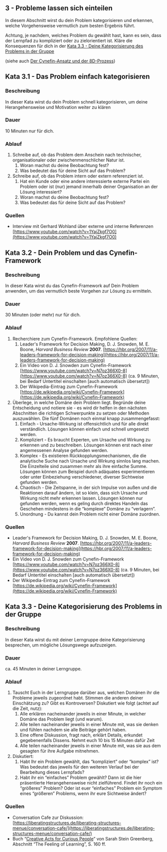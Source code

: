 ## 3 - Probleme lassen sich einteilen

In diesem Abschnitt wirst du dein Problem kategorisieren und erkennen, welche Vorgehensweise vermutlich zum besten Ergebnis führt.

Achtung, je nachdem, welches Problem du gewählt hast, kann es sein, dass der Lernpfad zu kompliziert oder zu zielorientiert ist. Kläre die Konsequenzen für dich in der [Kata 3.3 - Deine Kategorisierung des Problems in der Gruppe](#kata-33---deine-kategorisierung-des-problems-in-der-gruppe) 

(siehe auch [Der Cynefin-Ansatz und der 8D-Prozess](https://www.notion.so/Grundlagen-dbe2b0e895d24901b2321dc4390d6184))

## Kata 3.1 - Das Problem einfach kategorisieren

### Beschreibung

In dieser Kata wirst du dein Problem schnell kategorisieren, um deine Herangehensweise und Motivation weiter zu klären 

### Dauer

10 Minuten nur für dich.

### Ablauf

1. Schreibe auf, ob das Problem dem Anschein nach technischer, organisationaler oder zwischenmenschlicher Natur ist.
    1. Woran machst du deine Beobachtung fest?
    2. Was bedeutet das für deine Sicht auf das Problem?
2. Schreibe auf, ob das Problem intern oder extern referenziert ist.
    1. Hat ein Kunde oder eine andere interessierte externe Partei ein Problem oder ist (nur) jemand innerhalb deiner Organisation an der Lösung interessiert?
    2. Woran machst du deine Beobachtung fest?
    3. Was bedeutet das für deine Sicht auf das Problem?

### Quellen

- Interview mit Gerhard Wohland über externe und interne Referenzen [https://www.youtube.com/watch?v=1YajZkgf7O0](https://www.youtube.com/watch?v=1YajZkgf7O0)

## Kata 3.2 - Dein Problem und das Cynefin-Framework

### Beschreibung

In dieser Kata wirst du das Cynefin-Framework auf Dein Problem anwenden, um das vermutlich beste Vorgehen zur Lösung zu ermitteln.

### Dauer

30 Minuten (oder mehr) nur für dich.

### Ablauf

1. Recherchiere zum Cynefin-Framework. Empfohlene Quellen:
    1. Leader's Framework for Decision Making, D. J. Snowden, M. E. Boone, *Harvard Business Review* **2007**. [https://hbr.org/2007/11/a-leaders-framework-for-decision-making](https://hbr.org/2007/11/a-leaders-framework-for-decision-making)
    2. Ein Video von D. J. Snowden zum Cynefin-Framework [https://www.youtube.com/watch?v=N7oz366X0-8](https://www.youtube.com/watch?v=N7oz366X0-8) (ca. 9 Minuten, bei Bedarf Untertitel einschalten [auch automatisch übersetzt])
    3. Der Wikipedia-Eintrag zum Cynefin-Framework [https://de.wikipedia.org/wiki/Cynefin-Framework](https://de.wikipedia.org/wiki/Cynefin-Framework)
2. Überlege, in welche Domäne dein Problem liegt. Begründe deine Entscheidung und notiere sie - es wird dir helfen in den nächsten Abschnitten die richtigen Schwerpunkte zu setzen oder Methoden auszuwählen. Die fünf Domänen noch einmal knapp zusammengefasst:
    1. Einfach - Ursache-Wirkung ist offensichtlich und für alle direkt verständlich. Lösungen können einfach und schnell umgesetzt werden.
    2. Kompliziert - Es braucht Experten, um Ursache und Wirkung zu erkennen und zu beschreiben. Lösungen können erst nach einer angemessenen Analyse gefunden werden.
    3. Komplex - Es existieren Rückkopplungsmechanismen, die die analytische Suche nach Ursache und Wirkung sinnlos lang machen. Die Einzelteile sind zusammen mehr als ihre einfache Summe. Lösungen können zum Beispiel durch adäquates experimentieren oder unter Einbeziehung verschiedener, diverser Sichtweise gefunden werden.
    4. Chaotisch - Die Zeitspanne, in der sich Impulse von außen und die Reaktionen darauf ändern, ist so klein, dass sich Ursache und Wirkung nicht mehr erkennen lassen. Lösungen können nur gefunden werden, wenn es geling durch direktes Handeln das Geschehen mindestens in die “komplexe” Domäne zu “verlagern”.
    5. Unordnung - Du kannst dein Problem nicht einer Domäne zuordnen.

### Quellen

- Leader's Framework for Decision Making, D. J. Snowden, M. E. Boone, *Harvard Business Review* **2007**. [https://hbr.org/2007/11/a-leaders-framework-for-decision-making](https://hbr.org/2007/11/a-leaders-framework-for-decision-making)
- Ein Video von D. J. Snowden zum Cynefin-Framework [https://www.youtube.com/watch?v=N7oz366X0-8](https://www.youtube.com/watch?v=N7oz366X0-8) (ca. 9 Minuten, bei Bedarf Untertitel einschalten [auch automatisch übersetzt])
- Der Wikipedia-Eintrag zum Cynefin-Framework [https://de.wikipedia.org/wiki/Cynefin-Framework](https://de.wikipedia.org/wiki/Cynefin-Framework)

## Kata 3.3 - Deine Kategorisierung des Problems in der Gruppe

### Beschreibung

In dieser Kata wirst du mit deiner Lerngruppe deine Kategorisierung besprechen, um mögliche Lösungswege aufzuzeigen.

### Dauer

ca. 45 Minuten in deiner Lerngruppe.

### Ablauf

1. Tauscht Euch in der Lerngruppe darüber aus, welchen Domänen ihr die Probleme jeweils zugeordnet habt. Stimmen die anderen deiner Einschätzung zu? Gibt es Kontroversen? Diskutiert wie folgt (achtet auf die Zeit, nutz):
    1. Alle erklären nacheinander jeweils in einer Minute, in welcher Domäne das Problem liegt (und warum).
    2. Alle teilen nacheinander jeweils in einer Minute mit, was sie denken und fühlen nachdem sie alle Beiträge gehört haben.
    3. Eine offene Diskussion, fragt nach, erklärt Details, erkundet gegebenenfalls Dissens. Nehmt euch 10 bis 15 Minuten dafür Zeit
    4. Alle teilen nacheinander jeweils in einer Minute mit, was sie aus dem gesagten für ihre Aufgabe mitnehmen.
2. Diskutiert:
    1. Habt Ihr ein Problem gewählt, das “kompliziert” oder “komplex” ist? Was bedeutet das jeweils für den weiteren Verlauf bei der Bearbeitung dieses Lernpfads?
    2. Habt ihr ein “einfaches” Problem gewählt? Dann ist die hier präsentierte Herangehensweise nicht zielführend. Findet ihr noch ein “größeres” Problem? Oder ist euer “einfaches” Problem ein Symptom eines “größeren” Problems, wenn ihr eure Sichtweise ändert?

### Quellen

- Conversation Cafe zur Diskussion: [https://liberatingstructures.de/liberating-structures-menue/conversation-cafe/](https://liberatingstructures.de/liberating-structures-menue/conversation-cafe/)
- Buch “[Creative Acts for Curious People](https://dschool.stanford.edu/book-collections/creative-acts-for-curious-people)” von Sarah Stein Greenberg, Abschnitt “The Feeling of Learning”, S. 160 ff.
